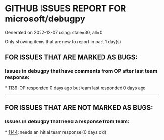 
# GITHUB ISSUES REPORT FOR microsoft/debugpy


Generated on 2022-12-07 using: stale=30, all=0


Only showing items that are new to report in past 1 day(s)


## FOR ISSUES THAT ARE MARKED AS BUGS:


### Issues in debugpy that have comments from OP after last team response:


\* [1139](https://github.com/microsoft/debugpy/issues/1139 "Unable to debug python files (only on remote server): Timed out waiting for debuggee to spawn"): OP responded 0 days ago but team last responded 0 days ago

---

## FOR ISSUES THAT ARE NOT MARKED AS BUGS:


### Issues in debugpy that need a response from team:


\* [1144](https://github.com/microsoft/debugpy/issues/1144 "Load objects in advance before the debug file"): needs an initial team response (0 days old)
